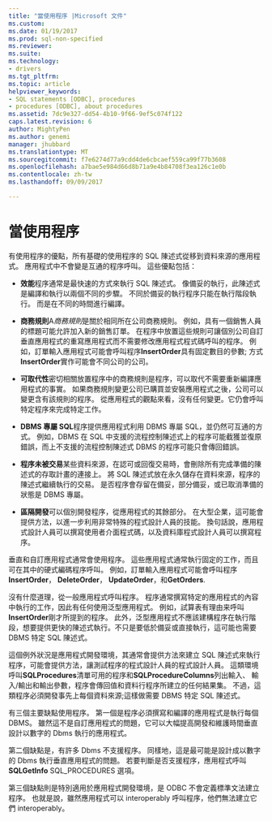 ```yaml
---
title: "當使用程序 |Microsoft 文件"
ms.custom: 
ms.date: 01/19/2017
ms.prod: sql-non-specified
ms.reviewer: 
ms.suite: 
ms.technology:
- drivers
ms.tgt_pltfrm: 
ms.topic: article
helpviewer_keywords:
- SQL statements [ODBC], procedures
- procedures [ODBC], about procedures
ms.assetid: 7dc9e327-dd54-4b10-9f66-9ef5c074f122
caps.latest.revision: 6
author: MightyPen
ms.author: genemi
manager: jhubbard
ms.translationtype: MT
ms.sourcegitcommit: f7e6274d77a9cdd4de6cbcaef559ca99f77b3608
ms.openlocfilehash: a7bae5e984d66d8b71a9e4b84708f3ea126c1e0b
ms.contentlocale: zh-tw
ms.lasthandoff: 09/09/2017

---
```

# <a name="when-to-use-procedures"></a>當使用程序
有使用程序的優點，所有基礎的使用程序的 SQL 陳述式從移到資料來源的應用程式。 應用程式中不會變是互通的程序呼叫。 這些優點包括：  
  
-   **效能**程序通常是最快速的方式來執行 SQL 陳述式。 像備妥的執行，此陳述式是編譯和執行以兩個不同的步驟。 不同於備妥的執行程序只能在執行階段執行。 而是在不同的時間進行編譯。  
  
-   **商務規則**A*商務規則*是關於相同所在公司商務規則。 例如，具有一個銷售人員的標題可能允許加入新的銷售訂單。 在程序中放置這些規則可讓個別公司自訂垂直應用程式的重寫應用程式而不需要修改應用程式程式碼呼叫的程序。 例如，訂單輸入應用程式可能會呼叫程序**InsertOrder**具有固定數目的參數; 方式**InsertOrder**實作可能會不同公司的公司。  
  
-   **可取代性**密切相關放置程序中的商務規則是程序，可以取代不需要重新編譯應用程式的事實。 如果商務規則變更公司已購買並安裝應用程式之後，公司可以變更含有該規則的程序。 從應用程式的觀點來看，沒有任何變更。它仍會呼叫特定程序來完成特定工作。  
  
-   **DBMS 專屬 SQL**程序提供應用程式利用 DBMS 專屬 SQL，並仍然可互通的方式。 例如，DBMS 在 SQL 中支援的流程控制陳述式上的程序可能截獲並復原錯誤，而上不支援的流程控制陳述式 DBMS 的程序可能只會傳回錯誤。  
  
-   **程序未被交易**某些資料來源，在認可或回復交易時，會刪除所有完成準備的陳述式的存取計畫的連接上。 將 SQL 陳述式放在永久儲存在資料來源，程序的陳述式繼續執行的交易。 是否程序會存留在備妥，部分備妥，或已取消準備的狀態是 DBMS 專屬。  
  
-   **區隔開發**可以個別開發程序，從應用程式的其餘部分。 在大型企業，這可能會提供方法，以進一步利用非常特殊的程式設計人員的技能。 換句話說，應用程式設計人員可以撰寫使用者介面程式碼，以及資料庫程式設計人員可以撰寫程序。  
  
 垂直和自訂應用程式通常會使用程序。 這些應用程式通常執行固定的工作，而且可在其中的硬式編碼程序呼叫。 例如，訂單輸入應用程式可能會呼叫程序**InsertOrder**， **DeleteOrder**， **UpdateOrder**，和**GetOrders**.  
  
 沒有什麼道理，從一般應用程式呼叫程序。 程序通常撰寫特定的應用程式的內容中執行的工作，因此有任何使用泛型應用程式。 例如，試算表有理由来呼叫**InsertOrder**剛才所提到的程序。 此外，泛型應用程式不應該建構程序在執行階段，想要提供更快的陳述式執行。不只是要低於備妥或直接執行，這可能也需要 DBMS 特定 SQL 陳述式。  
  
 這個例外狀況是應用程式開發環境，其通常會提供方法來建立 SQL 陳述式來執行程序，可能會提供方法，讓測試程序的程式設計人員的程式設計人員。 這類環境呼叫**SQLProcedures**清單可用的程序和**SQLProcedureColumns**列出輸入、 輸入/輸出和輸出參數，程序會傳回值和資料行程序所建立的任何結果集。 不過，這類程序必須開發事先上每個資料來源;這樣做需要 DBMS 特定 SQL 陳述式。  
  
 有三個主要缺點使用程序。 第一個是程序必須撰寫和編譯的應用程式是執行每個 DBMS。 雖然這不是自訂應用程式的問題，它可以大幅提高開發和維護時間垂直設計以數字的 Dbms 執行的應用程式。  
  
 第二個缺點是，有許多 Dbms 不支援程序。 同樣地，這是最可能是設計成以數字的 Dbms 執行垂直應用程式的問題。 若要判斷是否支援程序，應用程式呼叫**SQLGetInfo** SQL_PROCEDURES 選項。  
  
 第三個缺點則是特別適用於應用程式開發環境，是 ODBC 不會定義標準文法建立程序。 也就是說，雖然應用程式可以 interoperably 呼叫程序，他們無法建立它們 interoperably。
